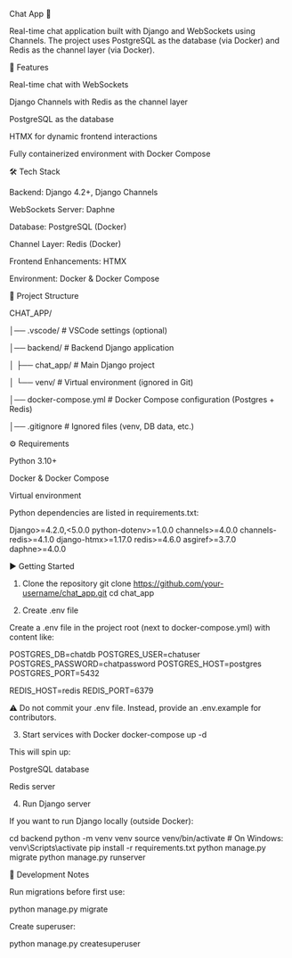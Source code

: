 Chat App 💬



Real-time chat application built with Django and WebSockets using Channels.
The project uses PostgreSQL as the database (via Docker) and Redis as the channel layer (via Docker).



🚀 Features


Real-time chat with WebSockets

Django Channels with Redis as the channel layer

PostgreSQL as the database

HTMX for dynamic frontend interactions

Fully containerized environment with Docker Compose



🛠 Tech Stack


Backend: Django 4.2+, Django Channels

WebSockets Server: Daphne

Database: PostgreSQL (Docker)

Channel Layer: Redis (Docker)

Frontend Enhancements: HTMX

Environment: Docker & Docker Compose



📂 Project Structure


CHAT_APP/

│── .vscode/               # VSCode settings (optional)

│── backend/               # Backend Django application

│   ├── chat_app/          # Main Django project

│   └── venv/              # Virtual environment (ignored in Git)

│── docker-compose.yml     # Docker Compose configuration (Postgres + Redis)

│── .gitignore             # Ignored files (venv, DB data, etc.)



⚙️ Requirements


Python 3.10+

Docker & Docker Compose

Virtual environment 

Python dependencies are listed in requirements.txt:

Django>=4.2.0,<5.0.0
python-dotenv>=1.0.0
channels>=4.0.0
channels-redis>=4.1.0
django-htmx>=1.17.0
redis>=4.6.0
asgiref>=3.7.0
daphne>=4.0.0



▶️ Getting Started


1. Clone the repository
git clone https://github.com/your-username/chat_app.git
cd chat_app

2. Create .env file

Create a .env file in the project root (next to docker-compose.yml) with content like:

POSTGRES_DB=chatdb
POSTGRES_USER=chatuser
POSTGRES_PASSWORD=chatpassword
POSTGRES_HOST=postgres
POSTGRES_PORT=5432

REDIS_HOST=redis
REDIS_PORT=6379



⚠️ Do not commit your .env file. Instead, provide an .env.example for contributors.


3. Start services with Docker
docker-compose up -d


This will spin up:

PostgreSQL database

Redis server

4. Run Django server

If you want to run Django locally (outside Docker):

cd backend
python -m venv venv
source venv/bin/activate   # On Windows: venv\Scripts\activate
pip install -r requirements.txt
python manage.py migrate
python manage.py runserver



🧪 Development Notes


Run migrations before first use:

python manage.py migrate


Create superuser:

python manage.py createsuperuser
